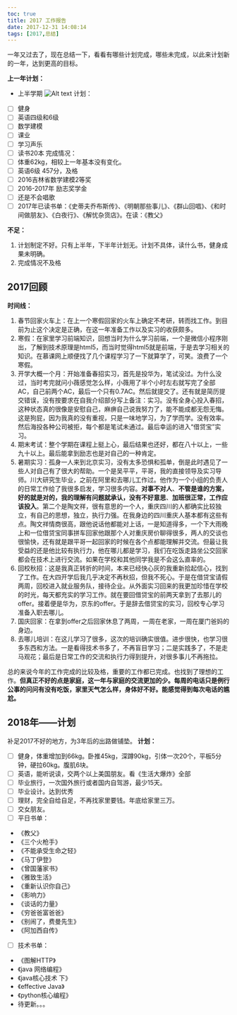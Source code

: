 ```yaml
---
toc: true
title: 2017 工作报告
date: 2017-12-31 14:08:14
tags: [2017,总结]
---
```


一年又过去了，现在总结一下，看看有哪些计划完成，哪些未完成，以此来计划新的一年，达到更高的目标。

<!--more-->
**上一年计划：**
- 上半学期
![Alt text](blob:https://maxiang.io/b3ad9004-884c-40a1-a85e-17a6b209df88)
计划：
- [ ] 健身
- [ ] 英语四级和6级
- [ ] 数学建模
- [ ] 课业
- [ ] 学习声乐
- [ ] 读书20本
完成情况：
- [ ] 体重62kg，相较上一年基本没有变化。
- [ ] 英语6级 457分，及格
- [ ] 2016吉林省数学建模2等奖
- [ ] 2016-2017年 励志奖学金
- [ ] 还是不会唱歌
- [ ] 2017年已读书单：《史蒂夫乔布斯传》、《明朝那些事儿》、《群山回唱》、《和时间做朋友》、《白夜行》、《解忧杂货店》。在读：《教父》

**不足：**
1. 计划制定不好。只有上半年，下半年计划无。计划不具体，读什么书，健身成果未明确。
2. 完成情况不及格

## 2017回顾
**时间线：**
1. 春节回家火车上：在上一个寒假回家的火车上确定不考研，转而找工作。到目前为止这个决定是正确，在这一年准备工作以及实习的收获颇多。
2. 寒假：在家里学习前端知识，回想当时为什么学习前端，一个是微信小程序刚出，了解到技术原理是html5，而当时觉得html5就是前端，于是去学习相关的知识。在慕课网上顺便找了几个课程学习了一下就算学了，可笑。浪费了一个寒假。
3. 开学大概一个月：开始准备春招实习，首先是投华为，笔试没过。为什么没过，当时考完就问小薇感觉怎么样，小薇用了半个小时左右就写完了全部AC，自己前两个AC，最后一个只有0.7AC。然后就提交了。还有就是简历提交错误，没有按要求在自我介绍部分写上备注：实习。没有全身心投入春招，这种状态真的很像是安慰自己，麻痹自己说我努力了，能不能成都无怨无悔。这是狗屁，因为我真的没有重视，只是一味地学习，为了学而学。没有效率。然后海投各种公司被拒，每个都是笔试未通过。最后幸运的进入“借贷宝”实习。
4. 期末考试：整个学期在课程上挺上心，最后结果也还好，都在八十以上，一些九十以上。最后能拿到励志也是对自己的一种肯定。
5. 暑期实习：孤身一人来到北京实习，没有太多恐惧和孤单，倒是此时遇见了一些人对自己有了很大的帮助。一个是吴平平，平哥，我的直接领导及实习导师。川大研究生毕业，之前在阿里和去哪儿工作过。他作为一个小组的负责人的日常工作给了我很多启发，学习很多内容。**对事不对人**、**不管是谁的方案，好的就是对的，我的理解有问题就承认，没有不好意思**、**加班很正常，工作应该投入**。第二个是陶文祥，很有意思的一个人，重庆四川的人都确实比较独立，有自己的思想，独立，执行力强。在我身边的四川重庆人基本都有这些有点。陶文祥情商很高，跟他说话他都能对上话，一是知道得多，一个下大雨晚上和一位借贷宝同事拼车回家他跟那个人对重庆房价聊得很多，两人的交谈也很愉快，还有就是跟平哥一起回家的时候在各个点都能理解并交流。但最让我受益的还是他比较有执行力，他在哪儿都是学习，我们在吃饭走路坐公交回家都会在技术上进行交流。如果在学校和其他同学我是不会这么直率的。
6.  回校秋招：这是我真正转折的时间，本来已经快心灰的我重新拾起信心，找到了工作。在大四开学后我几乎决定不再秋招，但我不死心。于是在借贷宝请假两周，回校进入就业服务队，接待企业。从外面实习回来的我更加珍惜在学校的时光，每天都充实的学习工作。就在要回借贷宝的前两天拿到了去那儿的offer。接着便是华为，京东的offer。于是辞去借贷宝的实习，回校专心学习准备入职去哪儿。
7.  国庆回家：在拿到offer之后回家休息了两周，一周在老家，一周在厦门爸妈的身边。
7.  去哪儿培训：在这儿学习了很多，这次的培训确实很值。进步很快，也学习很多东西和方法。一是看得技术书多了，不再盲目学习；二是实践多了，不是走马观花；最后是日常工作的交流和执行力得到提升，对很多事儿不再拖拉。

总的来说今年的工作完成的比较及格，重要的工作都已完成。也找到了理想的工作。**但真正不好的点是家庭，这一年与家庭的交流更加的少。每周的电话只是例行公事的问问有没有吃饭，家里天气怎么样，身体好不好。能感觉得到每次电话的尴尬。**

## 2018年——计划
补足2017不好的地方，为3年后的出路做铺垫。
**计划：**
- [ ] 健身，体重增加到66kg。卧推45kg，深蹲90kg，引体一次20个，平板5分钟，硬拉60kg。腹肌6块。
- [ ] 英语，能听说读，交两个以上美国朋友。看《生活大爆炸》全部
- [ ] 毕业旅行，一次国外旅行或者国内自驾游，最少15天。
- [ ] 毕业设计。达到优秀
- [ ] 理财，完全自给自足，不再找家里要钱。年底给家里三万。
- [ ] 交女朋友。
- [ ] 平日书单：
- 《教父》
- 《三个火枪手》
- 《不能承受生命之轻》
- 《马丁伊登》
- 《曾国藩家书》
- 《雅致生活》
- 《重新认识你自己》
- 《影响力》
- 《谈话的力量》
- 《穷爸爸富爸爸》
- 《别闹了，费曼先生》
- 《阿加西自传》
- [ ] 技术书单：
- 《图解HTTP》
- 《java 网络编程》
- 《java核心技术 下》
- 《effective Java》
- 《python核心编程》
- 待更新。。。

